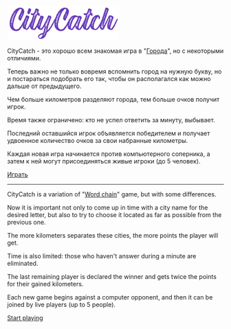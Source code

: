 ![CityCatch](./public/logo.png)

CityCatch - это хорошо всем знакомая игра в "[Города](https://ru.wikipedia.org/wiki/%D0%93%D0%BE%D1%80%D0%BE%D0%B4%D0%B0_\(%D0%B8%D0%B3%D1%80%D0%B0\))", но с некоторыми отличиями.

Теперь важно не только вовремя вспомнить город на нужную букву, но и постараться подобрать его так, чтобы он располагался как можно дальше от предыдущего.

Чем больше километров разделяют города, тем больше очков получит игрок.

Время также ограничено: кто не успел ответить за минуту, выбывает.

Последний оставшийся игрок объявляется победителем и получает удвоенное количество очков за свои набранные километры.

Каждая новая игра начинается против компьютерного соперника, а затем к ней могут присоединяться живые игроки (до 5 человек).

[Играть](https://citycatch.xyz/)

---

CityCatch is a variation of "[Word chain](https://en.wikipedia.org/wiki/Word_chain)" game, but with some differences.

Now it is important not only to come up in time with a city name for the desired letter, but also to try to choose it located as far as possible from the previous one.

The more kilometers separates these cities, the more points the player will get.

Time is also limited: those who haven't answer during a minute are eliminated.

The last remaining player is declared the winner and gets twice the points for their gained kilometers.

Each new game begins against a computer opponent, and then it can be joined by live players (up to 5 people).

[Start playing](https://citycatch.xyz/)
